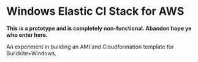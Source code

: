 Windows Elastic CI Stack for AWS
================================

__This is a prototype and is completely non-functional. Abandon hope ye who enter here.__

An experiment in building an AMI and Cloudformation template for Buildkite+Windows.


